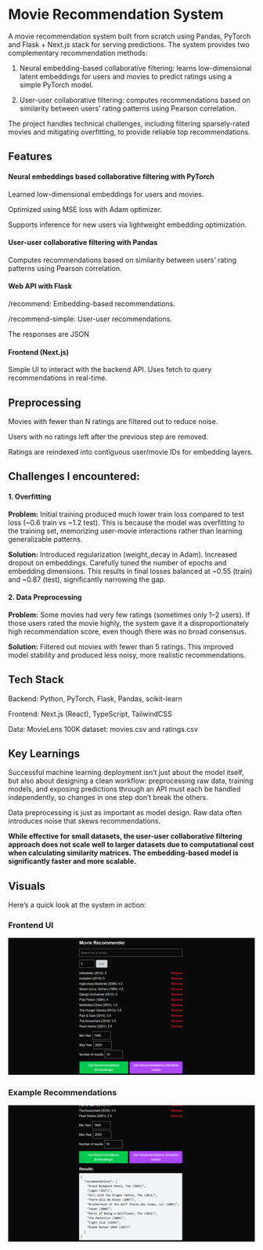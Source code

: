 # Movie Recommendation System

A movie recommendation system built from scratch using Pandas, PyTorch and Flask + Next.js stack for serving predictions. The system provides two complementary recommendation methods: 

1. Neural embedding-based collaborative filtering: learns low-dimensional latent embeddings for users and movies to predict ratings using a simple PyTorch model.

2. User-user collaborative filtering: computes recommendations based on similarity between users’ rating patterns using Pearson correlation.

The project handles technical challenges, including filtering sparsely-rated movies and mitigating overfitting, to provide reliable top recommendations.

## Features

#### Neural embeddings based collaborative filtering with PyTorch 

Learned low-dimensional embeddings for users and movies. 

Optimized using MSE loss with Adam optimizer.

Supports inference for new users via lightweight embedding optimization. 

#### User-user collaborative filtering with Pandas

Computes recommendations based on similarity between users’ rating patterns using Pearson correlation.

#### Web API with Flask

/recommend: Embedding-based recommendations. 

/recommend-simple: User-user recommendations. 

The responses are JSON

#### Frontend (Next.js)

Simple UI to interact with the backend API. Uses fetch to query recommendations in real-time.

## Preprocessing

Movies with fewer than N ratings are filtered out to reduce noise. 

Users with no ratings left after the previous step are removed.

Ratings are reindexed into contiguous user/movie IDs for embedding layers.

## Challenges I encountered:

#### 1. Overfitting 

**Problem:** Initial training produced much lower train loss compared to test loss (~0.6 train vs ~1.2 test). This is because the model was overfitting to the training set, memorizing user-movie interactions rather than learning generalizable patterns. 

**Solution:** Introduced regularization (weight_decay in Adam). Increased dropout on embeddings. Carefully tuned the number of epochs and embedding dimensions. This results in final losses balanced at ~0.55 (train) and ~0.87 (test), significantly narrowing the gap.

#### 2. Data Preprocessing

**Problem:** Some movies had very few ratings (sometimes only 1–2 users). If those users rated the movie highly, the system gave it a disproportionately high recommendation score, even though there was no broad consensus. 

**Solution:** Filtered out movies with fewer than 5 ratings. This improved model stability and produced less noisy, more realistic recommendations.


## Tech Stack

Backend: Python, PyTorch, Flask, Pandas, scikit-learn 

Frontend: Next.js (React), TypeScript, TailwindCSS

Data: MovieLens 100K dataset: movies.csv and ratings.csv 

## Key Learnings

Successful machine learning deployment isn’t just about the model itself, but also about designing a clean workflow: preprocessing raw data, training models, and exposing predictions through an API must each be handled independently, so changes in one step don’t break the others.

Data preprocessing is just as important as model design. Raw data often introduces noise that skews recommendations. 

**While effective for small datasets, the user-user collaborative filtering approach does not scale well to larger datasets due to computational cost when calculating similarity matrices. The embedding-based model is significantly faster and more scalable.**

## Visuals

Here’s a quick look at the system in action:

### Frontend UI
![Recommendation UI](./images/UI.png)

### Example Recommendations
![Example Recommendations](./images/recommendations.png)